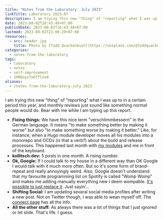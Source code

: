 ```yaml
---
title: "Notes from the Laboratory: July 2023"
linkTitle: Laboratory 2023-07
description: I am trying this new "thing" of "reporting" what I was up to in a certain period this year, and monthly reviews just sound like something normal people would do. Bear with me while I am typing up this report.
date: 2023-08-02T16:43:48+07:00
publishDate: 2023-08-02T16:43:48+07:00
lastmod: 2023-08-02T21:00:29+07:00
resources:
  - src: header.jpg
    title: Photo by [Todd Quackenbush](https://unsplash.com/@toddquackenbush) via [Unsplash](https://unsplash.com/)
categories:
  - notes-from-the-laboratory
tags:
  - laboratory
  - notes
  - self-improvement
  - 100DaysToOffload
aliases:
  - /notes-from-the-laboratory-july-2023
---
```


I am trying this new "thing" of "reporting" what I was up to in a certain period this year, and monthly reviews just sound like something normal people would do. Bear with me while I am typing up this report.

*   **Fixing things:** We have this nice term "verschlimmbessern" in the German language. It means "to make something better by making it worse" but also "to make something worse by making it better." Like, for instance, when a Hugo module developer moves all his modules into a monorepo and OCDs (is that a verb?) about the build and release processes. This happened last month with [my modules](https://github.com/davidsneighbour/hugo-modules) and me in front of the keyboard.
*   **kollitsch.dev:** 5 posts in one month. A rising number.
*   **Ok, Google:** If I could talk to my house in a different way than OK Google I would talk with it much more often. But so it's some form of brand-repeat and really annoyingly weird. Also, Google doesn't understand that my favourite programming list on Spotify is called "Womp Womp" and makes me adding manually everything new I deem wompable. [It's possible to just replace it](https://www.gearrice.com/update/removing-google-assistant-from-the-nest-mini-to-replace-it-with-chatgpt-is-possible/). Just sayin'…
*   **Shifting Social:** I am updating sevaral social media profiles after writing a new post. Not on Twitter though, I was able to wean myself off. The [connect page](/connect) has all the info.
*   **All the other stuff:** As always there was a lot of things that I just ignored or let slide. That's life. I guess.
